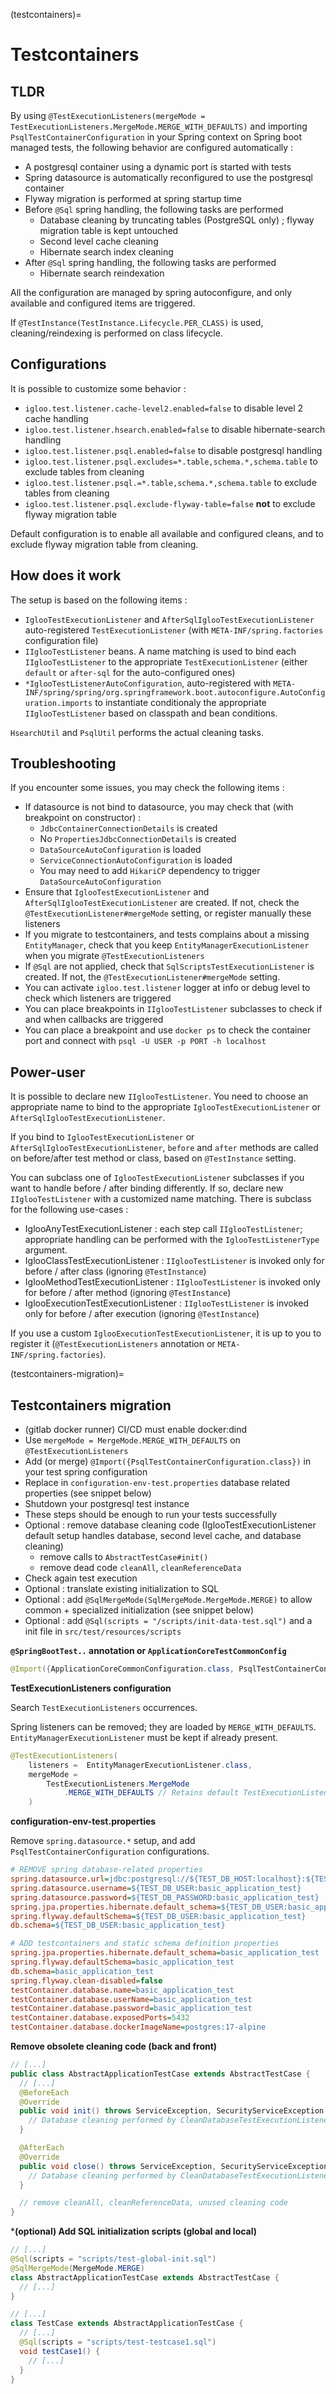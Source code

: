 
(testcontainers)=

# Testcontainers

## TLDR

By using `@TestExecutionListeners(mergeMode = TestExecutionListeners.MergeMode.MERGE_WITH_DEFAULTS)`
and importing `PsqlTestContainerConfiguration` in your Spring context on Spring boot managed tests, the following behavior
are configured automatically :

* A postgresql container using a dynamic port is started with tests
* Spring datasource is automatically reconfigured to use the postgresql container
* Flyway migration is performed at spring startup time
* Before `@Sql` spring handling, the following tasks are performed
  * Database cleaning by truncating tables (PostgreSQL only) ; flyway migration table is kept untouched
  * Second level cache cleaning
  * Hibernate search index cleaning
* After `@Sql` spring handling, the following tasks are performed
  * Hibernate search reindexation

All the configuration are managed by spring autoconfigure, and only available and configured items are triggered.

If `@TestInstance(TestInstance.Lifecycle.PER_CLASS)` is used, cleaning/reindexing is performed on class
lifecycle.

## Configurations

It is possible to customize some behavior :

* `igloo.test.listener.cache-level2.enabled=false` to disable level 2 cache handling
* `igloo.test.listener.hsearch.enabled=false` to disable hibernate-search handling
* `igloo.test.listener.psql.enabled=false` to disable postgresql handling
* `igloo.test.listener.psql.excludes=*.table,schema.*,schema.table` to exclude tables from cleaning
* `igloo.test.listener.psql.=*.table,schema.*,schema.table` to exclude tables from cleaning
* `igloo.test.listener.psql.exclude-flyway-table=false` **not** to exclude flyway migration table

Default configuration is to enable all available and configured cleans, and to exclude flyway migration
table from cleaning.

## How does it work

The setup is based on the following items :

* `IglooTestExecutionListener` and `AfterSqlIglooTestExecutionListener` auto-registered `TestExecutionListener`
  (with `META-INF/spring.factories` configuration file)
* `IIglooTestListener` beans. A name matching is used to bind each `IIglooTestListener` to the
  appropriate `TestExecutionListener` (either `default` or `after-sql` for the auto-configured ones)
* `*IglooTestListenerAutoConfiguration`, auto-registered with `META-INF/spring/spring/org.springframework.boot.autoconfigure.AutoConfiguration.imports` to instantiate conditionaly the appropriate `IIglooTestListener` based on classpath and bean conditions.

`HsearchUtil` and `PsqlUtil` performs the actual cleaning tasks.

## Troubleshooting

If you encounter some issues, you may check the following items :

* If datasource is not bind to datasource, you may check that (with breakpoint on constructor) :
  * `JdbcContainerConnectionDetails` is created
  * No `PropertiesJdbcConnectionDetails` is created
  * `DataSourceAutoConfiguration` is loaded
  * `ServiceConnectionAutoConfiguration` is loaded
  * You may need to add `HikariCP` dependency to trigger `DataSourceAutoConfiguration`
* Ensure that `IglooTestExecutionListener` and `AfterSqlIglooTestExecutionListener` are created. If not,
  check the `@TestExecutionListener#mergeMode` setting, or register manually these listeners
* If you migrate to testcontainers, and tests complains about a missing `EntityManager`, check that you
  keep `EntityManagerExecutionListener` when you migrate `@TestExecutionListeners`
* If `@Sql` are not applied, check that `SqlScriptsTestExecutionListener` is created. If not, the
  `@TestExecutionListener#mergeMode` setting.
* You can activate `igloo.test.listener` logger at info or debug level to check which listeners are triggered
* You can place breakpoints in `IIglooTestListener` subclasses to check if and when callbacks are triggered
* You can place a breakpoint and use `docker ps` to check the container port and connect with
  `psql -U USER -p PORT -h localhost`

## Power-user

It is possible to declare new `IIglooTestListener`. You need to choose an appropriate name to bind to the
appropriate `IglooTestExecutionListener` or `AfterSqlIglooTestExecutionListener`.

If you bind to `IglooTestExecutionListener` or `AfterSqlIglooTestExecutionListener`, `before` and `after` methods
are called on before/after test method or class, based on `@TestInstance` setting.

You can subclass one of `IglooTestExecutionListener` subclasses if you want to handle before / after binding
differently. If so, declare new `IIglooTestListener` with a customized name matching. There is subclass for the
following use-cases :
* IglooAnyTestExecutionListener : each step call `IIglooTestListener`; appropriate handling can be performed
  with the `IglooTestListenerType` argument.
* IglooClassTestExecutionListener : `IIglooTestListener` is invoked only for before / after class (ignoring `@TestInstance`)
* IglooMethodTestExecutionListener : `IIglooTestListener` is invoked only for before / after method (ignoring `@TestInstance`)
* IglooExecutionTestExecutionListener : `IIglooTestListener` is invoked only for before / after execution (ignoring `@TestInstance`)

If you use a custom `IglooExecutionTestExecutionListener`, it is up to you to register it (`@TestExecutionListeners`
annotation or `META-INF/spring.factories`).

(testcontainers-migration)=

## Testcontainers migration

* (gitlab docker runner) CI/CD must enable docker:dind
* Use `mergeMode = MergeMode.MERGE_WITH_DEFAULTS` on `@TestExecutionListeners`
* Add (or merge) `@Import({PsqlTestContainerConfiguration.class})`
  in your test spring configuration
* Replace in `configuration-env-test.properties` database related
  properties (see snippet below)
* Shutdown your postgresql test instance
* These steps should be enough to run your tests successfully
* Optional : remove database cleaning code (IglooTestExecutionListener
  default setup handles database, second level cache, and database cleaning)
  * remove calls to `AbstractTestCase#init()`
  * remove dead code `cleanAll`, `cleanReferenceData`
* Check again test execution
* Optional : translate existing initialization to SQL
* Optional : add `@SqlMergeMode(SqlMergeMode.MergeMode.MERGE)` to allow
  common + specialized initialization (see snippet below)
* Optional : add `@Sql(scripts = "/scripts/init-data-test.sql")` and a
  init file in `src/test/resources/scripts`

**`@SpringBootTest..` annotation or `ApplicationCoreTestCommonConfig`**

```java
@Import({ApplicationCoreCommonConfiguration.class, PsqlTestContainerConfiguration.class})
```

**TestExecutionListeners configuration**

Search `TestExecutionListeners` occurrences.

Spring listeners can be removed; they are loaded by `MERGE_WITH_DEFAULTS`.
`EntityManagerExecutionListener` must be kept if already present.

```java
@TestExecutionListeners(
    listeners =  EntityManagerExecutionListener.class,
    mergeMode =
        TestExecutionListeners.MergeMode
            .MERGE_WITH_DEFAULTS // Retains default TestExecutionListeners.
    )
```

**configuration-env-test.properties**

Remove `spring.datasource.*` setup, and add `PsqlTestContainerConfiguration` configurations.

```ini
# REMOVE spring database-related properties
spring.datasource.url=jdbc:postgresql://${TEST_DB_HOST:localhost}:${TEST_DB_PORT:5436}/${TEST_DB_NAME:basic_application_test}
spring.datasource.username=${TEST_DB_USER:basic_application_test}
spring.datasource.password=${TEST_DB_PASSWORD:basic_application_test}
spring.jpa.properties.hibernate.default_schema=${TEST_DB_USER:basic_application_test}
spring.flyway.defaultSchema=${TEST_DB_USER:basic_application_test}
db.schema=${TEST_DB_USER:basic_application_test}

# ADD testcontainers and static schema definition properties
spring.jpa.properties.hibernate.default_schema=basic_application_test
spring.flyway.defaultSchema=basic_application_test
db.schema=basic_application_test
spring.flyway.clean-disabled=false
testContainer.database.name=basic_application_test
testContainer.database.userName=basic_application_test
testContainer.database.password=basic_application_test
testContainer.database.exposedPorts=5432
testContainer.database.dockerImageName=postgres:17-alpine
```

**Remove obsolete cleaning code (back and front)**

```java
// [...]
public class AbstractApplicationTestCase extends AbstractTestCase {
  // [...]
  @BeforeEach
  @Override
  public void init() throws ServiceException, SecurityServiceException {
    // Database cleaning performed by CleanDatabaseTestExecutionListener
  }

  @AfterEach
  @Override
  public void close() throws ServiceException, SecurityServiceException {
    // Database cleaning performed by CleanDatabaseTestExecutionListener
  }

  // remove cleanAll, cleanReferenceData, unused cleaning code
}
```

***(optional) Add SQL initialization scripts (global and local)**

```java
// [...]
@Sql(scripts = "scripts/test-global-init.sql")
@SqlMergeMode(MergeMode.MERGE)
class AbstractApplicationTestCase extends AbstractTestCase {
  // [...]
}
```

```java
// [...]
class TestCase extends AbstractApplicationTestCase {
  // [...]
  @Sql(scripts = "scripts/test-testcase1.sql")
  void testCase1() {
    // [...]
  }
}
```